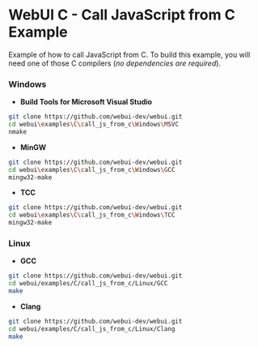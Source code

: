 # WebUI C - Call JavaScript from C Example

Example of how to call JavaScript from C. To build this example, you will need one of those C compilers (_no dependencies are required_).

### Windows

- **Build Tools for Microsoft Visual Studio**

```sh
git clone https://github.com/webui-dev/webui.git
cd webui\examples\C\call_js_from_c\Windows\MSVC
nmake
```

- **MinGW**

```sh
git clone https://github.com/webui-dev/webui.git
cd webui\examples\C\call_js_from_c\Windows\GCC
mingw32-make
```

- **TCC**

```sh
git clone https://github.com/webui-dev/webui.git
cd webui\examples\C\call_js_from_c\Windows\TCC
mingw32-make
```

### Linux

- **GCC**

```sh
git clone https://github.com/webui-dev/webui.git
cd webui/examples/C/call_js_from_c/Linux/GCC
make
```

- **Clang**

```sh
git clone https://github.com/webui-dev/webui.git
cd webui/examples/C/call_js_from_c/Linux/Clang
make
```
